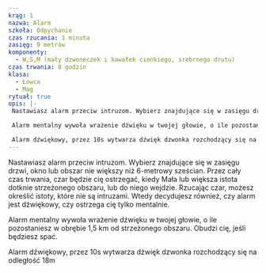 ```yaml
---
krąg: 1
nazwa: Alarm
szkoła: Odpychanie
czas rzucania: 1 minuta
zasięg: 9 metrów
komponenty:
  - W,S,M (mały dzwoneczek i kawałek cienkiego, srebrnego drutu)
czas trwania: 8 godzin
klasa:
  - Łowca
  - Mag
rytuał: true
opis: |-
 Nastawiasz alarm przeciw intruzom. Wybierz znajdujące się w zasięgu drzwi, okno lub obszar nie większy niż 6-metrowy sześcian. Przez cały czas trwania, czar będzie cię ostrzegać, kiedy Mała lub większa istota dotknie strzeżonego obszaru, lub do niego wejdzie. Rzucając czar, możesz określić istoty, które nie są intruzami. Wtedy decydujesz również, czy alarm jest dźwiękowy, czy ostrzega cię tylko mentalnie.

 Alarm mentalny wywoła wrażenie dźwięku w twojej głowie, o ile pozostaniesz w obrębie 1,5 km od strzeżonego obszaru. Obudzi cię, jeśli będziesz spać.

 Alarm dźwiękowy, przez 10s wytwarza dźwięk dzwonka rozchodzący się na odległość 18m.
---
```

Nastawiasz alarm przeciw intruzom. Wybierz znajdujące się w zasięgu drzwi, okno lub obszar nie większy niż 6-metrowy sześcian. Przez cały czas trwania, czar będzie cię ostrzegać, kiedy Mała lub większa istota dotknie strzeżonego obszaru, lub do niego wejdzie. Rzucając czar, możesz określić istoty, które 
nie są intruzami. Wtedy decydujesz również, czy alarm jest dźwiękowy, czy ostrzega cię tylko mentalnie.

Alarm mentalny wywoła wrażenie dźwięku w twojej głowie, o ile pozostaniesz w obrębie 1,5 km od strzeżonego obszaru. Obudzi cię, jeśli będziesz spać.

Alarm dźwiękowy, przez 10s wytwarza dźwięk dzwonka rozchodzący się na odległość 18m